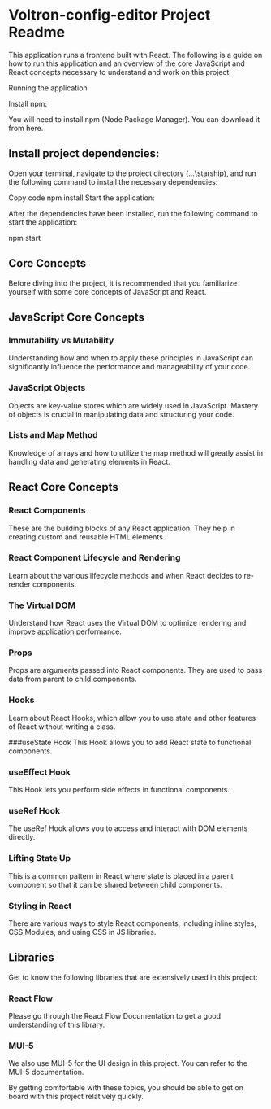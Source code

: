 # Voltron-config-editor Project Readme
This application runs a frontend built with React. The following is a guide on how to run this application and an overview of the core JavaScript and React concepts necessary to understand and work on this project.

Running the application

Install npm:

You will need to install npm (Node Package Manager). You can download it from here.

## Install project dependencies:

Open your terminal, navigate to the project directory (...\starship), and run the following command to install the necessary dependencies:

Copy code
npm install
Start the application:

After the dependencies have been installed, run the following command to start the application:

npm start

## Core Concepts
Before diving into the project, it is recommended that you familiarize yourself with some core concepts of JavaScript and React.

## JavaScript Core Concepts
### Immutability vs Mutability
Understanding how and when to apply these principles in JavaScript can significantly influence the performance and manageability of your code.

### JavaScript Objects
Objects are key-value stores which are widely used in JavaScript. Mastery of objects is crucial in manipulating data and structuring your code.

### Lists and Map Method
Knowledge of arrays and how to utilize the map method will greatly assist in handling data and generating elements in React.

## React Core Concepts
### React Components
These are the building blocks of any React application. They help in creating custom and reusable HTML elements.

### React Component Lifecycle and Rendering
Learn about the various lifecycle methods and when React decides to re-render components.

### The Virtual DOM 
Understand how React uses the Virtual DOM to optimize rendering and improve application performance.

### Props
Props are arguments passed into React components. They are used to pass data from parent to child components.

### Hooks
Learn about React Hooks, which allow you to use state and other features of React without writing a class.

###useState Hook
This Hook allows you to add React state to functional components.

### useEffect Hook
This Hook lets you perform side effects in functional components.

### useRef Hook
The useRef Hook allows you to access and interact with DOM elements directly.

### Lifting State Up
This is a common pattern in React where state is placed in a parent component so that it can be shared between child components.

### Styling in React
There are various ways to style React components, including inline styles, CSS Modules, and using CSS in JS libraries.

## Libraries
Get to know the following libraries that are extensively used in this project:

### React Flow
Please go through the React Flow Documentation to get a good understanding of this library.

### MUI-5
We also use MUI-5 for the UI design in this project. You can refer to the MUI-5 documentation.

By getting comfortable with these topics, you should be able to get on board with this project relatively quickly.
